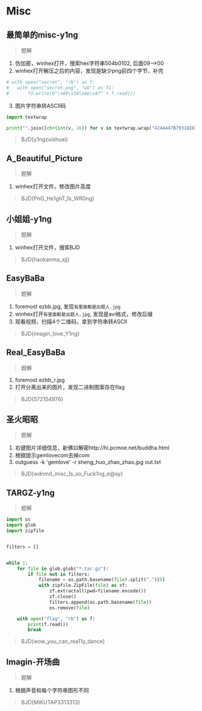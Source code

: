# Misc

## 最简单的misc-y1ng

> 题解

1. 伪加密，winhex打开，搜索hex字符串504b0102, 后面09-->00
2. winhex打开解压之后的内容，发现是缺少png前四个字节，补完

```python
# with open("secret", "rb") as f:
# 	with open("secret.png", "wb") as f1:
# 		f1.write(b"\x89\x50\x4e\x47" + f.read())
```

3. 图片字符串转ASCII码

```python
import textwrap

print("".join([chr(int(v, 16)) for v in textwrap.wrap("424A447B79316E677A756973687561697D", 2)]))
```

> BJD{y1ngzuishuai}

## A_Beautiful_Picture

> 题解

1. winhex打开文件，修改图片高度

> BJD{PnG_He1ghT_1s_WR0ng}

## 小姐姐-y1ng

> 题解

1. winhex打开文件，搜索BJD

> BJD{haokanma_xjj}

## EasyBaBa

> 题解

1. foremost ezbb.jpg, 发现``有里面都是出题人.jpg``
2. winhex打开``有里面都是出题人.jpg``, 发现是avi格式，修改后缀
3. 观看视频，扫描4个二维码，拿到字符串转ASCII

> BJD{imagin_love_Y1ng}

## Real_EasyBaBa

> 题解

1. foremost ezbb_r.jpg
2. 打开分离出来的图片，发现二进制图案存在flag

> BJD{572154976}

## 圣火昭昭

> 题解

1. 右键图片详细信息，新佛曰解密http://hi.pcmoe.net/buddha.html
2. 根据提示gemlovecom去掉com
2. outguess -k 'gemlove' -r sheng_huo_zhao_zhao.jpg out.txt

> BJD{wdnmd_misc_1s_so_Fuck1ng_e@sy}

## TARGZ-y1ng

> 题解

```python
import os
import glob
import zipfile


filters = []


while 1:
    for file in glob.glob("*.tar.gz"):
        if file not in filters:
            filename = os.path.basename(file).split(".")[0]
            with zipfile.ZipFile(file) as zf:
                zf.extractall(pwd=filename.encode())
                zf.close()
                filters.append(os.path.basename(file))
                os.remove(file)

    with open("flag", "rb") as f:
        print(f.read())
        break
```

> BJD{wow_you_can_rea11y_dance}

## Imagin-开场曲

> 题解

1. 根据声音和每个字符串图形不同

> BJD{MIKUTAP3313313}